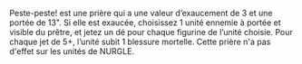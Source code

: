 Peste-peste! est une prière qui
a une valeur d’exaucement de
3 et une portée de 13". Si elle
est exaucée, choisissez 1 unité
ennemie à portée et visible du
prêtre, et jetez un dé pour chaque
figurine de l’unité choisie. Pour
chaque jet de 5+, l’unité subit 1
blessure mortelle. Cette prière
n'a pas d'effet sur les unités
de NURGLE.